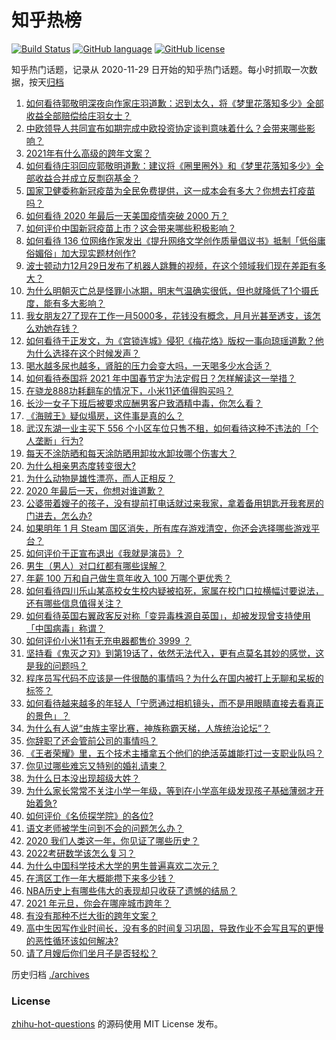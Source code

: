 # 知乎热榜
[![Build Status](https://github.com/ToWeLong/zhihu-hot-questions/workflows/CI/badge.svg)](https://github.com/ToWeLong/zhihu-hot-questions/actions)
[![GitHub language](https://img.shields.io/badge/language-golang-orange.svg)](https://golang.org/)
[![GitHub license](https://img.shields.io/github/license/ToWeLong/zhihu-hot-questions)](https://github.com/ToWeLong/zhihu-hot-questions/blob/main/LICENSE)

知乎热门话题，记录从 2020-11-29 日开始的知乎热门话题。每小时抓取一次数据，按天[归档](./archives)

<!-- BEGIN -->

1. [如何看待郭敬明深夜向作家庄羽道歉：迟到太久，将《梦里花落知多少》全部收益全部赔偿给庄羽女士？](https://www.zhihu.com/question/437236368)
1. [中欧领导人共同宣布如期完成中欧投资协定谈判意味着什么？会带来哪些影响？](https://www.zhihu.com/question/437212619)
1. [2021年有什么高级的跨年文案？](https://www.zhihu.com/question/437128496)
1. [如何看待庄羽回应郭敬明道歉：建议将《圈里圈外》和《梦里花落知多少》全部收益合并成立反剽窃基金？](https://www.zhihu.com/question/437254554)
1. [国家卫健委称新冠疫苗为全民免费提供，这一成本会有多大？你想去打疫苗吗？](https://www.zhihu.com/question/437287151)
1. [如何看待 2020 年最后一天美国疫情突破 2000 万？](https://www.zhihu.com/question/437108872)
1. [如何评价中国新冠疫苗上市？这会带来哪些积极影响？](https://www.zhihu.com/question/437263474)
1. [如何看待 136 位网络作家发出《提升网络文学创作质量倡议书》抵制「低俗庸俗媚俗」加大现实题材创作?](https://www.zhihu.com/question/437070397)
1. [波士顿动力12月29日发布了机器人跳舞的视频，在这个领域我们现在差距有多大？](https://www.zhihu.com/question/437149222)
1. [为什么明朝灭亡总是怪罪小冰期，明末气温确实很低，但也就降低了1个摄氏度，能有多大影响？](https://www.zhihu.com/question/437186028)
1. [我女朋友27了现在工作一月5000多，花钱没有概念，月月光甚至透支，该怎么劝她存钱？](https://www.zhihu.com/question/428842571)
1. [如何看待于正发文，为《宫锁连城》侵犯《梅花烙》版权一事向琼瑶道歉？他为什么选择在这个时候发声？](https://www.zhihu.com/question/437269130)
1. [喝水越多尿也越多，肾脏的压力会变大吗，一天喝多少水合适？](https://www.zhihu.com/question/429746229)
1. [如何看待泰国将 2021 年中国春节定为法定假日？怎样解读这一举措？](https://www.zhihu.com/question/437057167)
1. [在骁龙888功耗翻车的情况下，小米11还值得购买吗？](https://www.zhihu.com/question/437117447)
1. [长沙一女子下班后被要求应酬男客户致酒精中毒，你怎么看？](https://www.zhihu.com/question/437155855)
1. [《海贼王》疑似塌房，这件事是真的么？](https://www.zhihu.com/question/437138134)
1. [武汉东湖一业主买下 556 个小区车位只售不租，如何看待这种不违法的「个人垄断」行为?](https://www.zhihu.com/question/437152671)
1. [每天不涂防晒和每天涂防晒用卸妆水卸妆哪个伤害大？](https://www.zhihu.com/question/281693479)
1. [为什么相亲男态度转变很大?](https://www.zhihu.com/question/429103448)
1. [为什么动物是雄性漂亮，而人正相反？](https://www.zhihu.com/question/431261008)
1. [2020 年最后一天，你想对谁道歉？](https://www.zhihu.com/question/437275699)
1. [公婆带着嫂子的孩子，没有提前打电话就过来我家，拿着备用钥匙开我套房的门进去，怎么办?](https://www.zhihu.com/question/435562552)
1. [如果明年 1 月 Steam 国区消失，所有库存游戏清空，你还会选择哪些游戏平台？](https://www.zhihu.com/question/435825848)
1. [如何评价于正宣布退出《我就是演员》？](https://www.zhihu.com/question/437283364)
1. [男生（男人）对口红都有哪些误解？](https://www.zhihu.com/question/271001872)
1. [年薪 100 万和自己做生意年收入 100 万哪个更优秀？](https://www.zhihu.com/question/436643451)
1. [如何看待四川乐山某高校女生校内疑被掐死，家属在校门口拉横幅讨要说法，还有哪些信息值得关注？](https://www.zhihu.com/question/437153825)
1. [如何看待英国右翼政客反对称「变异毒株源自英国」，却被发现曾支持使用「中国病毒」称谓？](https://www.zhihu.com/question/437151900)
1. [如何评价小米11有无充电器都售价 3999 ？](https://www.zhihu.com/question/436917312)
1. [坚持看《鬼灭之刃》到第19话了，依然无法代入，更有点莫名其妙的感觉，这是我的问题吗？](https://www.zhihu.com/question/436862827)
1. [程序员写代码不应该是一件很酷的事情吗？为什么在国内被打上无聊和呆板的标签？](https://www.zhihu.com/question/435415765)
1. [如何看待越来越多的年轻人「宁愿通过相机镜头，而不是用眼睛直接去看真正的景色」？](https://www.zhihu.com/question/437155499)
1. [为什么有人说“虫族主宰比赛，神族称霸天梯，人族统治论坛”？](https://www.zhihu.com/question/435683898)
1. [你辞职了还会管前公司的事情吗？](https://www.zhihu.com/question/64044314)
1. [《王者荣耀》里，五个技术主播拿五个他们的绝活英雄能打过一支职业队吗？](https://www.zhihu.com/question/430394675)
1. [你见过哪些难忘又特别的婚礼请柬？](https://www.zhihu.com/question/21455785)
1. [为什么日本没出现超级大姓？](https://www.zhihu.com/question/436473259)
1. [为什么家长常常不关注小学一年级，等到在小学高年级发现孩子基础薄弱才开始着急?](https://www.zhihu.com/question/426324925)
1. [如何评价《名侦探学院》的各位?](https://www.zhihu.com/question/364389247)
1. [语文老师被学生问到不会的问题怎么办？](https://www.zhihu.com/question/436466823)
1. [2020 我们人类这一年，你见证了哪些历史？](https://www.zhihu.com/question/437138215)
1. [2022考研数学该怎么复习？](https://www.zhihu.com/question/400670164)
1. [为什么中国科学技术大学的男生普遍喜欢二次元？](https://www.zhihu.com/question/323780934)
1. [在湾区工作一年大概能攒下来多少钱？](https://www.zhihu.com/question/299239760)
1. [NBA历史上有哪些伟大的表现却只收获了遗憾的结局？](https://www.zhihu.com/question/436136780)
1. [2021 年元旦，你会在哪座城市跨年？](https://www.zhihu.com/question/437087419)
1. [有没有那种不烂大街的跨年文案？](https://www.zhihu.com/question/435290586)
1. [高中生因写作业时间长，没有多的时间复习巩固，导致作业不会写且写的更慢的恶性循环该如何解决?](https://www.zhihu.com/question/429405868)
1. [请了月嫂后你们坐月子是否轻松？](https://www.zhihu.com/question/399527782)

<!-- END -->

历史归档 [./archives](./archives)


### License
[zhihu-hot-questions](https://github.com/towelong/zhihu-hot-questions) 的源码使用 MIT License 发布。